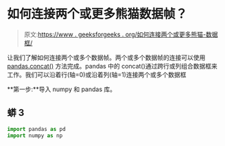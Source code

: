 # 如何连接两个或更多熊猫数据帧？

> 原文:[https://www . geeksforgeeks . org/如何连接两个或更多熊猫-数据框/](https://www.geeksforgeeks.org/how-to-concatenate-two-or-more-pandas-dataframes/)

让我们了解如何连接两个或多个数据帧。两个或多个数据帧的连接可以使用 [pandas.concat()](https://www.geeksforgeeks.org/pandas-concat-function-in-python/) 方法完成。pandas 中的 concat()通过跨行或列组合数据框来工作。我们可以沿着行(轴=0)或沿着列(轴=1)连接两个或多个数据框

**第一步:**导入 numpy 和 pandas 库。

## 蟒 3

```py
import pandas as pd
import numpy as np
```